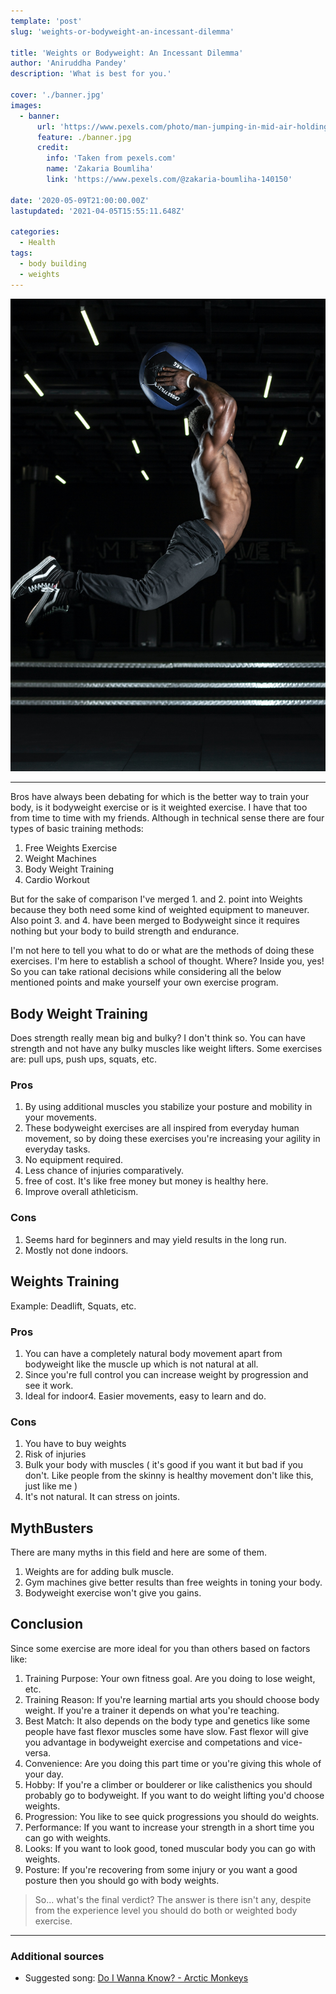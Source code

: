 ```yaml
---
template: 'post'
slug: 'weights-or-bodyweight-an-incessant-dilemma'

title: 'Weights or Bodyweight: An Incessant Dilemma'
author: 'Aniruddha Pandey'
description: 'What is best for you.'

cover: './banner.jpg'
images:
  - banner:
      url: 'https://www.pexels.com/photo/man-jumping-in-mid-air-holding-blue-ball-above-his-head-2827400/'
      feature: ./banner.jpg
      credit:
        info: 'Taken from pexels.com'
        name: 'Zakaria Boumliha'
        link: 'https://www.pexels.com/@zakaria-boumliha-140150'

date: '2020-05-09T21:00:00.00Z'
lastupdated: '2021-04-05T15:55:11.648Z'

categories:
  - Health
tags:
  - body building
  - weights
---
```


![Man Jumping in Mid Air Holding Blue Ball Above His Head](./banner.jpg)

---

Bros have always been debating for which is the better way to train your body, is it bodyweight exercise or is it weighted exercise. I have that too from time to time with my friends. Although in technical sense there are four types of basic training methods:

1. Free Weights Exercise
2. Weight Machines
3. Body Weight Training
4. Cardio Workout

But for the sake of comparison I've merged 1. and 2. point into Weights because they both need some kind of weighted equipment to maneuver. Also point 3. and 4. have been merged to Bodyweight since it requires nothing but your body to build strength and endurance.

I'm not here to tell you what to do or what are the methods of doing these exercises. I'm here to establish a school of thought. Where? Inside you, yes! So you can take rational decisions while considering all the below mentioned points and make yourself your own exercise program.

## Body Weight Training 

Does strength really mean big and bulky? I don't think so. You can have strength and not have any bulky muscles like weight lifters. Some exercises are: pull ups, push ups, squats, etc.

### Pros

1. By using additional muscles you stabilize your posture and mobility in your movements.
2. These bodyweight exercises are all inspired from everyday human movement, so by doing these exercises you're increasing your agility in everyday tasks.
3. No equipment required.
4. Less chance of injuries comparatively.
5. free of cost. It's like free money but money is healthy here.
6. Improve overall athleticism.

### Cons

1. Seems hard for beginners and may yield results in the long run.
2. Mostly not done indoors.

## Weights Training 

Example: Deadlift, Squats, etc.

### Pros

1. You can have a completely natural body movement apart from bodyweight like the muscle up which is not natural at all.
2. Since you're full control you can increase weight by progression and see it work.
3. Ideal for indoor4. Easier movements, easy to learn and do.

### Cons

1. You have to buy weights
2. Risk of injuries
3. Bulk your body with muscles ( it's good if you want it but bad if you don't. Like people from the skinny is healthy movement don't like this, just like me )
4. It's not natural. It can stress on joints.

## MythBusters

There are many myths in this field and here are some of them.

1. Weights are for adding bulk muscle.
2. Gym machines give better results than free weights in toning your body.
3. Bodyweight exercise won't give you gains.

## Conclusion

Since some exercise are more ideal for you than others based on factors like:

1. Training Purpose: Your own fitness goal. Are you doing to lose weight, etc.
2. Training Reason: If you're learning martial arts you should choose body weight. If you're a trainer it depends on what you're teaching.
3. Best Match: It also depends on the body type and genetics like some people have fast flexor muscles some have slow. Fast flexor will give you advantage in bodyweight exercise and competations and vice-versa.
4. Convenience: Are you doing this part time or you're giving this whole of your day.
5. Hobby: If you're a climber or boulderer or like calisthenics you should probably go to bodyweight. If you want to do weight lifting you'd choose weights.
6. Progression: You like to see quick progressions you should do weights.
7. Performance: If you want to increase your strength in a short time you can go with weights.
8. Looks: If you want to look good, toned muscular body you can go with weights.
9. Posture: If you're recovering from some injury or you want a good posture then you should go with body weights.

> So... what's the final verdict? The answer is there isn't any, despite from the experience level you should do both or weighted body exercise.

---

### Additional sources

- Suggested song: [Do I Wanna Know? - Arctic Monkeys](https://youtu.be/bpOSxM0rNPM)
